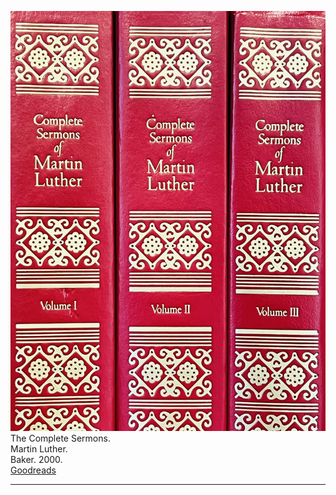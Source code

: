<img src="sermons-complete-luther.jpg">The Complete Sermons.  
Martin Luther.  
Baker. 2000.  
[Goodreads](https://www.goodreads.com/book/show/790558.The_complete_Sermons_of_Martin_Luther_The_?from_search=true&from_srp=true&qid=iK8zOhvFs0&rank=1)

<hr style="clear:both;">
